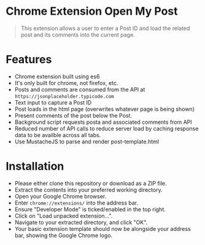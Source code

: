 # Chrome Extension Open My Post
> This extension allows a user to enter a Post ID and load the related post and its comments into the current page.
	
# Features
- Chrome extension built using es6
- It's only built for chrome, not firefox, etc.
- Posts and comments are consumed from the API at `https://jsonplaceholder.typicode.com`
- Text input to capture a Post ID
- Post loads in the html page (overwrites whatever page is being shown)
- Present comments of the post below the Post.
- Background script requests posta and associated comments from API
- Reduced number of API calls to reduce server load by caching response data to be availble across all tabs.
- Use MustacheJS to parse and render post-template.html

# Installation

- Please either clone this repository or download as a ZIP file.
- Extract the contents into your preferred working directory.
- Open your Google Chrome browser.
- Enter `chrome://extensions/` into the address bar.
- Ensure "Developer Mode" is ticked/enabled in the top right.
- Click on "Load unpacked extension...".
- Navigate to your extracted directory, and click "OK".
- Your basic extension template should now be alongside your address bar, showing the Google Chrome logo.